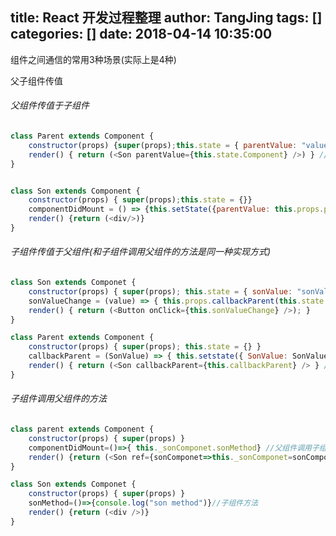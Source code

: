 title: React 开发过程整理
author: TangJing
tags: []
categories: []
date: 2018-04-14 10:35:00
---
组件之间通信的常用3种场景(实际上是4种)
<!-- more -->

父子组件传值

###### 父组件传值于子组件
```javaScript
class Parent extends Component {
    constructor(props) {super(props);this.state = { parentValue: "value" }} //需要传递给子组件的值
    render() { return (<Son parentValue={this.state.Component} />) } //通过组件绑定到子组件的 props 属性中
}


class Son extends Component {
    constructor(props) { super(props);this.state = {}}
    componentDidMount = () => {this.setState({parentValue: this.props.parentValue,});} //子组件挂载时从 props 中取
    render() {return (<div/>)}
}
```
###### 子组件传值于父组件(和子组件调用父组件的方法是同一种实现方式)
```javaScript
class Son extends Componet {
    constructor(props) { super(props); this.state = { sonValue: "sonValue" } } //需要传递给父组件的值
    sonValueChange = (value) => { this.props.callbackParent(this.state.sonValue) } //通过调用父组件的回调方法传递子组件的值
    render() { return (<Button onClick={this.sonValueChange} />); }
}

class Parent extends Component {
    constructor(props) { super(props); this.state = {} }
    callbackParent = (SonValue) => { this.setstate({ SonValue: SonValue }) } //定义父组件的回调方法获取子组件的值
    render() { return (<Son callbackParent={this.callbackParent} /> } //通过组件绑定回调方法
}
```
###### 子组件调用父组件的方法
``` javaScript
class parent extends Component {
    constructor(props) { super(props) }
    componentDidMount=()=>{ this._sonComponet.sonMethod} //父组件调用子组件  
    render() {return (<Son ref={sonComponet=>this._sonComponet=sonComponet}/>)} //组件上将子组件绑定到this上
}

class Son extends Componet {
    constructor(props) { super(props) }
    sonMethod=()=>{console.log("son method")}//子组件方法
    render() {return (<div />)}
}

```